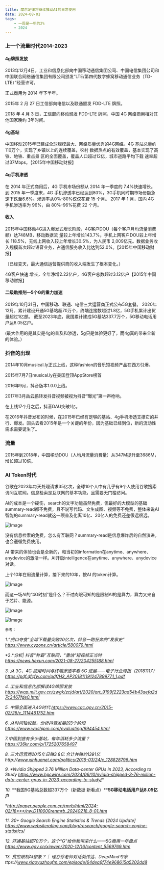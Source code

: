 ```yaml
---
title: 摩尔定律将继续推动AI的日常使用
date: 2024-08-01
tags: 
    - 一周是一年的2%
    - 2024
---
```






### 上一个流量时代2014-2023

#### 4g牌照发放

2013年12月4日，工业和信息化部向中国移动通信集团公司、中国电信集团公司和中国联合网络通信集团有限公司颁发“LTE/第四代数字蜂窝移动通信业务（TD-LTE）”经营许可。

正式商用为 2014 年下半年。

2015年 2 月 27 日工信部向电信以及联通颁发 FDD-LTE 牌照。

2018 年 4 月 3 日，工信部向移动颁发 FDD-LTE 牌照，中国 4G 网络商用相对其他国家晚约 3年时间。

#### 4g基站

中国移动2015年已建成全球规模最大、网络质量优秀的4G网络。4G 基站总量约110万个，实现了乡镇以上的连续覆盖，农村 数据热点的有效覆盖，基本实现了高铁、地铁、重点景 区的全面覆盖，覆盖人口超过12亿，城市道路平均下载 速率超过37Mbps。【2015年中国移动财报】

#### 4g手机渗透

在 2014 年正式商用后，4G 手机市场份额从 2014 年一季度的 7.4%快速增长。
到 2015 年一季度末，4G 手机渗透率已经达到80%，3G手机同时期市场份额急速下跌至6.6%。渗透率从0%-80%仅仅花费 15 个月。
2017 年 1 月，国内 4G 手机渗透率为 96%，由 80%-96%花费 22 个月。



#### 收入

2015年中国移动4G进入爆发式增长阶段，4G客户DOU（每个客户月均流量消费额）达748MB，移动数据流 量较上年增长143.7%，手机上网客户DOU较上年增长 118.5%，无线上网收入较上年增长30.5%，为人民币 2,009亿元。数据业务收入规模首次超过语音业务，占通信服务收入比达到52.0%。【2015年中国移动财报】

（已经变天，最大通信运营提供商的收入端发生了根本变化。）

4G客户快速 增长，全年净增2.22亿户，4G客户总数超过3.12亿户【2015年中国移动财报】





#### 二级助推剂—5个G的重力加速

2019年10月31日，中国移动、联通、电信三大运营商正式公布5G套餐。
2020年12月，累计建设开通5G基站超70万个，终端连接数超过1.8亿，5G手机累计出货量超过1亿部。
截至2023年底，我国累计建成5G基站337.7万个，5G移动电话用户达8.05亿户。

(最大作用的是其实是4g的普及和渗透，5g只是体验更好了，而4g真的带来全新的体验。）



### 抖音的出现

2014年10月musical.ly正式上线，这种fashion的音乐短视频产品在西方引爆。

2015年7月7日musical.ly在美国登顶AppStore榜首

2016年9月，抖音版本1.0.0上线。

2017年3月岳云鹏转发抖音视频被视为抖音“曝光”第一声枪响。

在上线17个月之后，抖音DAU突破1亿。

在2016年抖音发布的时候，在2015年已经有足够的基站、4g手机渗透支撑它的并行、爆发。回头去看2015年是一个关键的年份，因为基础已经到位，新的流动性需求需要诞生了。

### 流量

2015年到2018年，中国移动DOU（人均月流量消费量）从347M提升至3686M，增长超过10倍。



### AI Token时代

谷歌在2023年每天处理请求35亿次，全球10个人中有几乎有9个人使用谷歌搜索访问互联网。信息检索是互联网的基本功能，且需要无门槛访问。

AI的成本是一个硬伤，search的文字功能虽然免费，但最好的大模型的基础summary-read都不免费，且不说写代码、文生成图、视频等不免费，整体来说AI智能的summary-read就这一项普及化离10亿、20亿人的免费还差很远很远。

![Image](../images/14.png)

没有信息检索的免费，怎么有互联网？summary-read是信息爆炸后的自然演进，也会遵循免费使用。

AI 带来的体验也会是全新的，和当初的information在anytime、anywhere、anydevice的激活一样。AI开启intelligence在anytime、anywhere、anydevice对话。

上个10年在用流量计算，接下来的10年，按AI 的token计算。

![Image](../images/15.png)



而这一场AI的“4G时刻”是什么？不过肉眼可知的是限制AI的是算力，算力又来自于芯片、能源。

![Image](../images/16.png)



![Image](../images/17.png)





```
参考：
```

*1.“虎口夺食”全球下载量突破20亿次，抖音一路狂奔的“发家史” https://www.cyzone.cn/article/580079.html*

*2.**分析| 抖音“称霸”互联网，“重估”短视频正当时* *https://news.hexun.com/2021-08-27/204255188.html*

*3. 从 3G、4G 商用时间与终端渗透率看 5G 进展——电子行业周报（20181117）https://pdf.dfcfw.com/pdf/H3_AP201811191247899771_1.pdf*

*4. 工业和信息化部解读4G牌照发放 https://wap.miit.gov.cn/zwgk/zcjd/art/2020/art_9199f2223ad54b43aefa2d7c3467fde0.html*

*5. 中国全面进入4G时代 https://www.cac.gov.cn/2015-02/28/c_1114461752.htm*

*6. 从时间轴说起，分析抖音发展的3个阶段 https://www.woshipm.com/evaluating/994454.html*

*7.中国到底有多少基站，每年消耗多少流量？ https://36kr.com/p/1725207658497*

*8. 三大运营商2015年日赚3.8亿 合计共赚约1391亿http://www.xinhuanet.com/politics/2016-03/24/c_128828796.htm*

*9. \*Nvidia Shipped 3.76 Million Data-center GPUs in 2023, According to Study https://www.hpcwire.com/2024/06/10/nvidia-shipped-3-76-million-data-center-gpus-in-2023-according-to-study/**

*10.* **我国5G基站总数超337万个（新数据 新看点）****5G移动电话用户达8.05亿户**

**http://paper.people.com.cn/rmrb/html/2024-02/18***/nw.D110000renmrb_20240218_8-01.htm*

*11. 30+ Google Search Engine Statistics & Trends [2024 Update] https://www.websiterating.com/blog/research/google-search-engine-statistics/*

*12. 开通基站超70万个，这个“G”给你我带来什么——5G商用一年盘点 https://www.gov.cn/xinwen/2020-12/16/content_5569769.htm*

*13. 贫穷限制AI想象？｜ 硅谷徐老师对话英伟达、DeepMind专家ttps://www.xiaoyuzhoufm.com/episode/64dea6f74e968615a5202dd8*